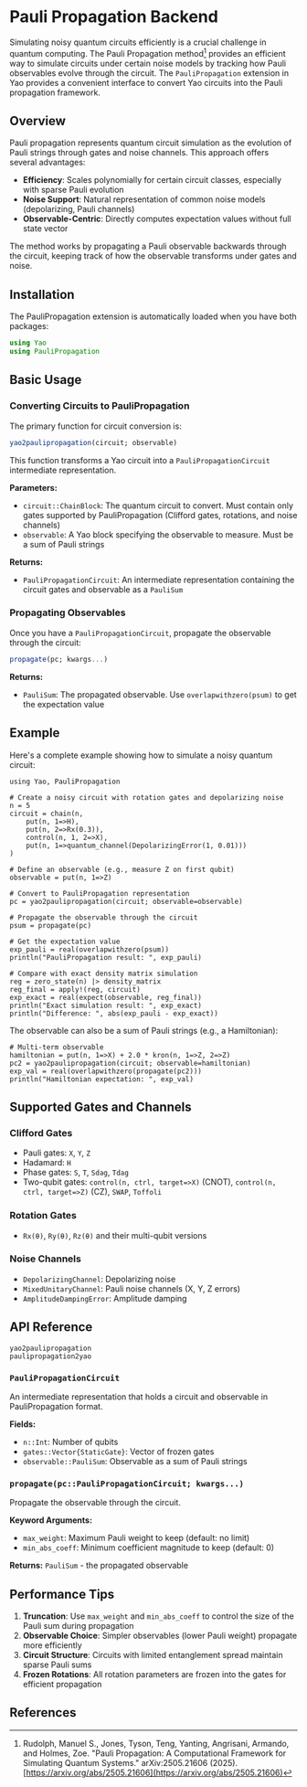 # Pauli Propagation Backend

Simulating noisy quantum circuits efficiently is a crucial challenge in quantum computing. The Pauli Propagation method[^Rudolph2025] provides an efficient way to simulate circuits under certain noise models by tracking how Pauli observables evolve through the circuit. The `PauliPropagation` extension in Yao provides a convenient interface to convert Yao circuits into the Pauli propagation framework.

## Overview

Pauli propagation represents quantum circuit simulation as the evolution of Pauli strings through gates and noise channels. This approach offers several advantages:

- **Efficiency**: Scales polynomially for certain circuit classes, especially with sparse Pauli evolution
- **Noise Support**: Natural representation of common noise models (depolarizing, Pauli channels)
- **Observable-Centric**: Directly computes expectation values without full state vector

The method works by propagating a Pauli observable backwards through the circuit, keeping track of how the observable transforms under gates and noise.

## Installation

The PauliPropagation extension is automatically loaded when you have both packages:

```julia
using Yao
using PauliPropagation
```

## Basic Usage

### Converting Circuits to PauliPropagation

The primary function for circuit conversion is:

```julia
yao2paulipropagation(circuit; observable)
```

This function transforms a Yao circuit into a `PauliPropagationCircuit` intermediate representation.

**Parameters:**

- `circuit::ChainBlock`: The quantum circuit to convert. Must contain only gates supported by PauliPropagation (Clifford gates, rotations, and noise channels)
- `observable`: A Yao block specifying the observable to measure. Must be a sum of Pauli strings

**Returns:**

- `PauliPropagationCircuit`: An intermediate representation containing the circuit gates and observable as a `PauliSum`

### Propagating Observables

Once you have a `PauliPropagationCircuit`, propagate the observable through the circuit:

```julia
propagate(pc; kwargs...)
```

**Returns:**

- `PauliSum`: The propagated observable. Use `overlapwithzero(psum)` to get the expectation value

## Example

Here's a complete example showing how to simulate a noisy quantum circuit:

```@example pauliprop
using Yao, PauliPropagation

# Create a noisy circuit with rotation gates and depolarizing noise
n = 5
circuit = chain(n,
    put(n, 1=>H),
    put(n, 2=>Rx(0.3)),
    control(n, 1, 2=>X),
    put(n, 1=>quantum_channel(DepolarizingError(1, 0.01)))
)

# Define an observable (e.g., measure Z on first qubit)
observable = put(n, 1=>Z)

# Convert to PauliPropagation representation
pc = yao2paulipropagation(circuit; observable=observable)

# Propagate the observable through the circuit
psum = propagate(pc)

# Get the expectation value
exp_pauli = real(overlapwithzero(psum))
println("PauliPropagation result: ", exp_pauli)

# Compare with exact density matrix simulation
reg = zero_state(n) |> density_matrix
reg_final = apply!(reg, circuit)
exp_exact = real(expect(observable, reg_final))
println("Exact simulation result: ", exp_exact)
println("Difference: ", abs(exp_pauli - exp_exact))
```

The observable can also be a sum of Pauli strings (e.g., a Hamiltonian):
```@example pauliprop
# Multi-term observable
hamiltonian = put(n, 1=>X) + 2.0 * kron(n, 1=>Z, 2=>Z)
pc2 = yao2paulipropagation(circuit; observable=hamiltonian)
exp_val = real(overlapwithzero(propagate(pc2)))
println("Hamiltonian expectation: ", exp_val)
```

## Supported Gates and Channels

### Clifford Gates
- Pauli gates: `X`, `Y`, `Z`
- Hadamard: `H`
- Phase gates: `S`, `T`, `Sdag`, `Tdag`
- Two-qubit gates: `control(n, ctrl, target=>X)` (CNOT), `control(n, ctrl, target=>Z)` (CZ), `SWAP`, `Toffoli`

### Rotation Gates
- `Rx(θ)`, `Ry(θ)`, `Rz(θ)` and their multi-qubit versions

### Noise Channels
- `DepolarizingChannel`: Depolarizing noise
- `MixedUnitaryChannel`: Pauli noise channels (X, Y, Z errors)
- `AmplitudeDampingError`: Amplitude damping

## API Reference

```@docs
yao2paulipropagation
paulipropagation2yao
```

### `PauliPropagationCircuit`

An intermediate representation that holds a circuit and observable in PauliPropagation format.

**Fields:**
- `n::Int`: Number of qubits
- `gates::Vector{StaticGate}`: Vector of frozen gates
- `observable::PauliSum`: Observable as a sum of Pauli strings

### `propagate(pc::PauliPropagationCircuit; kwargs...)`

Propagate the observable through the circuit.

**Keyword Arguments:**
- `max_weight`: Maximum Pauli weight to keep (default: no limit)
- `min_abs_coeff`: Minimum coefficient magnitude to keep (default: 0)

**Returns:** `PauliSum` - the propagated observable

## Performance Tips

1. **Truncation**: Use `max_weight` and `min_abs_coeff` to control the size of the Pauli sum during propagation
2. **Observable Choice**: Simpler observables (lower Pauli weight) propagate more efficiently
3. **Circuit Structure**: Circuits with limited entanglement spread maintain sparse Pauli sums
4. **Frozen Rotations**: All rotation parameters are frozen into the gates for efficient propagation

## References

[^Rudolph2025]: Rudolph, Manuel S., Jones, Tyson, Teng, Yanting, Angrisani, Armando, and Holmes, Zoe. "Pauli Propagation: A Computational Framework for Simulating Quantum Systems." arXiv:2505.21606 (2025). [https://arxiv.org/abs/2505.21606](https://arxiv.org/abs/2505.21606)

